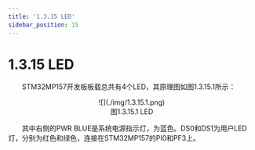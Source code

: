 ```yaml
---
title: '1.3.15 LED'
sidebar_position: 15
---
```


# 1.3.15 LED

&emsp;&emsp;STM32MP157开发板板载总共有4个LED，其原理图如图1.3.15.1所示：

<center>
![](./img/1.3.15.1.png)<br/>
图1.3.15.1 LED
</center>


&emsp;&emsp;其中右侧的PWR BLUE是系统电源指示灯，为蓝色。DS0和DS1为用户LED灯，分别为红色和绿色，连接在STM32MP157的PI0和PF3上。
















